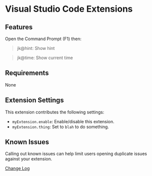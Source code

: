 # Visual Studio Code Extensions

## Features
Open the Command Prompt (F1) then:

>jk@hint: Show hint

>jk@time: Show current time

## Requirements

None

## Extension Settings

This extension contributes the following settings:

* `myExtension.enable`: Enable/disable this extension.
* `myExtension.thing`: Set to `blah` to do something.

## Known Issues

Calling out known issues can help limit users opening duplicate issues against your extension.

[Change Log](CHANGELOG.MD)
